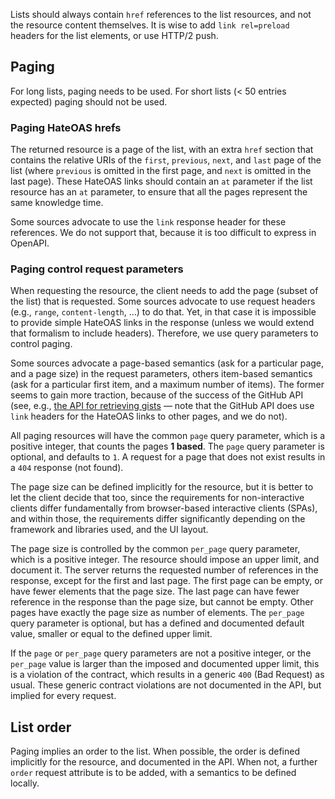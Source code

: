 Lists should always contain `href` references to the list resources, and not the resource content themselves. It is wise
to add `link rel=preload` headers for the list elements, or use HTTP/2 push.

## Paging

For long lists, paging needs to be used. For short lists (< 50 entries expected) paging should not be used.

### Paging HateOAS hrefs

The returned resource is a page of the list, with an extra `href` section that contains the relative URIs of the
`first`, `previous`, `next`, and `last` page of the list (where `previous` is omitted in the first page, and `next` is
omitted in the last page). These HateOAS links should contain an `at` parameter if the list resource has an `at`
parameter, to ensure that all the pages represent the same knowledge time.

Some sources advocate to use the `link` response header for these references. We do not support that, because it is too
difficult to express in OpenAPI.

### Paging control request parameters

When requesting the resource, the client needs to add the page (subset of the list) that is requested. Some sources
advocate to use request headers (e.g., `range`, `content-length`, …) to do that. Yet, in that case it is impossible to
provide simple HateOAS links in the response (unless we would extend that formalism to include headers). Therefore, we
use query parameters to control paging.

Some sources advocate a page-based semantics (ask for a particular page, and a page size) in the request parameters,
others item-based semantics (ask for a particular first item, and a maximum number of items). The former seems to gain
more traction, because of the success of the GitHub API (see, e.g.,
[the API for retrieving gists](https://docs.github.com/en/rest/reference/gists) — note that the GitHub API does use
`link` headers for the HateOAS links to other pages, and we do not).

All paging resources will have the common `page` query parameter, which is a positive integer, that counts the pages **1
based**. The `page` query parameter is optional, and defaults to `1`. A request for a page that does not exist results
in a `404` response (not found).

The page size can be defined implicitly for the resource, but it is better to let the client decide that too, since the
requirements for non-interactive clients differ fundamentally from browser-based interactive clients (SPAs), and within
those, the requirements differ significantly depending on the framework and libraries used, and the UI layout.

The page size is controlled by the common `per_page` query parameter, which is a positive integer. The resource should
impose an upper limit, and document it. The server returns the requested number of references in the response, except
for the first and last page. The first page can be empty, or have fewer elements that the page size. The last page can
have fewer reference in the response than the page size, but cannot be empty. Other pages have exactly the page size as
number of elements. The `per_page` query parameter is optional, but has a defined and documented default value, smaller
or equal to the defined upper limit.

If the `page` or `per_page` query parameters are not a positive integer, or the `per_page` value is larger than the
imposed and documented upper limit, this is a violation of the contract, which results in a generic `400` (Bad Request)
as usual. These generic contract violations are not documented in the API, but implied for every request.

## List order

Paging implies an order to the list. When possible, the order is defined implicitly for the resource, and documented in
the API. When not, a further `order` request attribute is to be added, with a semantics to be defined locally.

